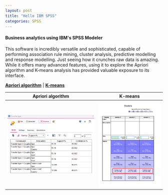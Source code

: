 ```yaml
---
layout: post
title: "Hello IBM SPSS"
categories: SPSS
---
```


#### Business analytics using IBM's SPSS Modeler

This software is incredibly versatile and sophisticated, capable of performing association rule mining, cluster analysis, predictive modelling and response modelling. Just seeing how it crunches raw data is amazing. While it offers many advanced features, using it to explore the Apriori algorithm and K-means analysis has provided valuable exposure to its interface.

 <a  style="font-weight:bold" href="https://KenYeoKP.github.io/mystuff/1-SPSS-Apriori/">Apriori algorithm</a> | 
 <a  style="font-weight:bold" href="https://KenYeoKP.github.io/mystuff/2-SPSS-KMeans/">K-means</a>

Apriori algorithm  |  K-means
:-------------------------:|:-------------------------:
![](https://github.com/KenYeoKP/KenYeoKP.github.io/blob/master/_posts/images/output.png) | ![](https://github.com/KenYeoKP/mystuff/blob/main/2-SPSS-KMeans/kmeansoutput.png)

